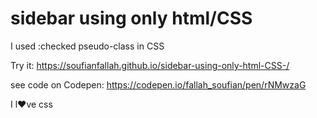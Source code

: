 # sidebar using only html/CSS 
 I used :checked pseudo-class in CSS
 
Try it: https://soufianfallah.github.io/sidebar-using-only-html-CSS-/

see code on Codepen: https://codepen.io/fallah_soufian/pen/rNMwzaG

I l♥ve css 
